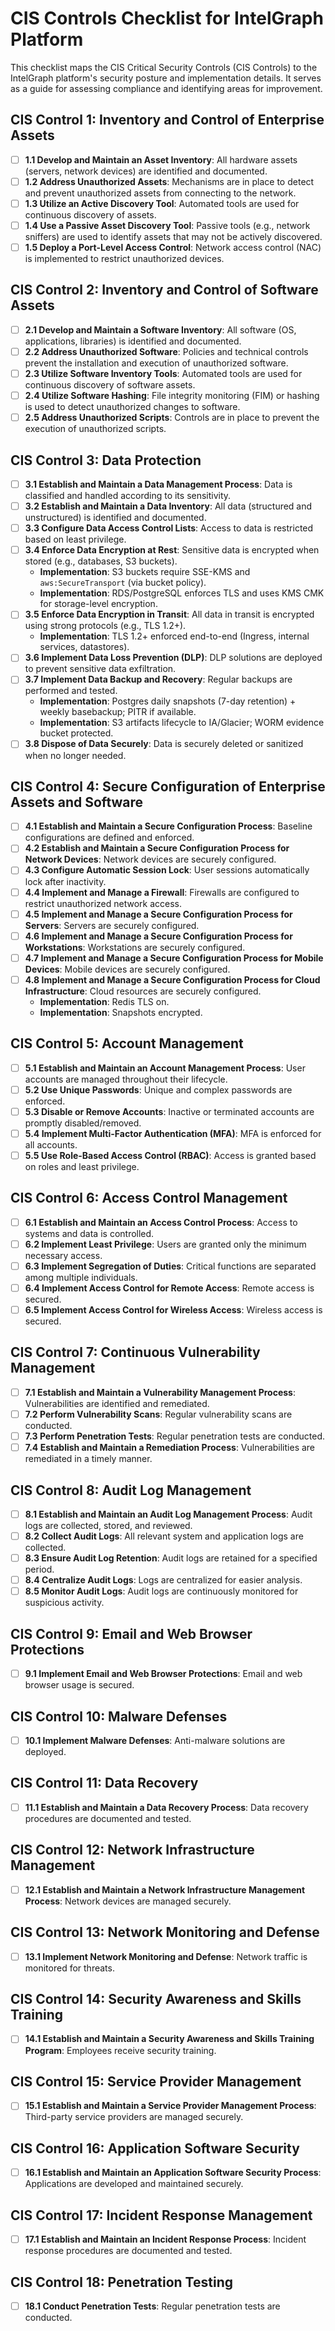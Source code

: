 # CIS Controls Checklist for IntelGraph Platform

This checklist maps the CIS Critical Security Controls (CIS Controls) to the IntelGraph platform's security posture and implementation details. It serves as a guide for assessing compliance and identifying areas for improvement.

## CIS Control 1: Inventory and Control of Enterprise Assets

- [ ] **1.1 Develop and Maintain an Asset Inventory**: All hardware assets (servers, network devices) are identified and documented.
- [ ] **1.2 Address Unauthorized Assets**: Mechanisms are in place to detect and prevent unauthorized assets from connecting to the network.
- [ ] **1.3 Utilize an Active Discovery Tool**: Automated tools are used for continuous discovery of assets.
- [ ] **1.4 Use a Passive Asset Discovery Tool**: Passive tools (e.g., network sniffers) are used to identify assets that may not be actively discovered.
- [ ] **1.5 Deploy a Port-Level Access Control**: Network access control (NAC) is implemented to restrict unauthorized devices.

## CIS Control 2: Inventory and Control of Software Assets

- [ ] **2.1 Develop and Maintain a Software Inventory**: All software (OS, applications, libraries) is identified and documented.
- [ ] **2.2 Address Unauthorized Software**: Policies and technical controls prevent the installation and execution of unauthorized software.
- [ ] **2.3 Utilize Software Inventory Tools**: Automated tools are used for continuous discovery of software assets.
- [ ] **2.4 Utilize Software Hashing**: File integrity monitoring (FIM) or hashing is used to detect unauthorized changes to software.
- [ ] **2.5 Address Unauthorized Scripts**: Controls are in place to prevent the execution of unauthorized scripts.

## CIS Control 3: Data Protection

- [ ] **3.1 Establish and Maintain a Data Management Process**: Data is classified and handled according to its sensitivity.
- [ ] **3.2 Establish and Maintain a Data Inventory**: All data (structured and unstructured) is identified and documented.
- [ ] **3.3 Configure Data Access Control Lists**: Access to data is restricted based on least privilege.
- [ ] **3.4 Enforce Data Encryption at Rest**: Sensitive data is encrypted when stored (e.g., databases, S3 buckets).
  - **Implementation**: S3 buckets require SSE-KMS and `aws:SecureTransport` (via bucket policy).
  - **Implementation**: RDS/PostgreSQL enforces TLS and uses KMS CMK for storage-level encryption.
- [ ] **3.5 Enforce Data Encryption in Transit**: All data in transit is encrypted using strong protocols (e.g., TLS 1.2+).
  - **Implementation**: TLS 1.2+ enforced end-to-end (Ingress, internal services, datastores).
- [ ] **3.6 Implement Data Loss Prevention (DLP)**: DLP solutions are deployed to prevent sensitive data exfiltration.
- [ ] **3.7 Implement Data Backup and Recovery**: Regular backups are performed and tested.
  - **Implementation**: Postgres daily snapshots (7-day retention) + weekly basebackup; PITR if available.
  - **Implementation**: S3 artifacts lifecycle to IA/Glacier; WORM evidence bucket protected.
- [ ] **3.8 Dispose of Data Securely**: Data is securely deleted or sanitized when no longer needed.

## CIS Control 4: Secure Configuration of Enterprise Assets and Software

- [ ] **4.1 Establish and Maintain a Secure Configuration Process**: Baseline configurations are defined and enforced.
- [ ] **4.2 Establish and Maintain a Secure Configuration Process for Network Devices**: Network devices are securely configured.
- [ ] **4.3 Configure Automatic Session Lock**: User sessions automatically lock after inactivity.
- [ ] **4.4 Implement and Manage a Firewall**: Firewalls are configured to restrict unauthorized network access.
- [ ] **4.5 Implement and Manage a Secure Configuration Process for Servers**: Servers are securely configured.
- [ ] **4.6 Implement and Manage a Secure Configuration Process for Workstations**: Workstations are securely configured.
- [ ] **4.7 Implement and Manage a Secure Configuration Process for Mobile Devices**: Mobile devices are securely configured.
- [ ] **4.8 Implement and Manage a Secure Configuration Process for Cloud Infrastructure**: Cloud resources are securely configured.
  - **Implementation**: Redis TLS on.
  - **Implementation**: Snapshots encrypted.

## CIS Control 5: Account Management

- [ ] **5.1 Establish and Maintain an Account Management Process**: User accounts are managed throughout their lifecycle.
- [ ] **5.2 Use Unique Passwords**: Unique and complex passwords are enforced.
- [ ] **5.3 Disable or Remove Accounts**: Inactive or terminated accounts are promptly disabled/removed.
- [ ] **5.4 Implement Multi-Factor Authentication (MFA)**: MFA is enforced for all accounts.
- [ ] **5.5 Use Role-Based Access Control (RBAC)**: Access is granted based on roles and least privilege.

## CIS Control 6: Access Control Management

- [ ] **6.1 Establish and Maintain an Access Control Process**: Access to systems and data is controlled.
- [ ] **6.2 Implement Least Privilege**: Users are granted only the minimum necessary access.
- [ ] **6.3 Implement Segregation of Duties**: Critical functions are separated among multiple individuals.
- [ ] **6.4 Implement Access Control for Remote Access**: Remote access is secured.
- [ ] **6.5 Implement Access Control for Wireless Access**: Wireless access is secured.

## CIS Control 7: Continuous Vulnerability Management

- [ ] **7.1 Establish and Maintain a Vulnerability Management Process**: Vulnerabilities are identified and remediated.
- [ ] **7.2 Perform Vulnerability Scans**: Regular vulnerability scans are conducted.
- [ ] **7.3 Perform Penetration Tests**: Regular penetration tests are conducted.
- [ ] **7.4 Establish and Maintain a Remediation Process**: Vulnerabilities are remediated in a timely manner.

## CIS Control 8: Audit Log Management

- [ ] **8.1 Establish and Maintain an Audit Log Management Process**: Audit logs are collected, stored, and reviewed.
- [ ] **8.2 Collect Audit Logs**: All relevant system and application logs are collected.
- [ ] **8.3 Ensure Audit Log Retention**: Audit logs are retained for a specified period.
- [ ] **8.4 Centralize Audit Logs**: Logs are centralized for easier analysis.
- [ ] **8.5 Monitor Audit Logs**: Audit logs are continuously monitored for suspicious activity.

## CIS Control 9: Email and Web Browser Protections

- [ ] **9.1 Implement Email and Web Browser Protections**: Email and web browser usage is secured.

## CIS Control 10: Malware Defenses

- [ ] **10.1 Implement Malware Defenses**: Anti-malware solutions are deployed.

## CIS Control 11: Data Recovery

- [ ] **11.1 Establish and Maintain a Data Recovery Process**: Data recovery procedures are documented and tested.

## CIS Control 12: Network Infrastructure Management

- [ ] **12.1 Establish and Maintain a Network Infrastructure Management Process**: Network devices are managed securely.

## CIS Control 13: Network Monitoring and Defense

- [ ] **13.1 Implement Network Monitoring and Defense**: Network traffic is monitored for threats.

## CIS Control 14: Security Awareness and Skills Training

- [ ] **14.1 Establish and Maintain a Security Awareness and Skills Training Program**: Employees receive security training.

## CIS Control 15: Service Provider Management

- [ ] **15.1 Establish and Maintain a Service Provider Management Process**: Third-party service providers are managed securely.

## CIS Control 16: Application Software Security

- [ ] **16.1 Establish and Maintain an Application Software Security Process**: Applications are developed and maintained securely.

## CIS Control 17: Incident Response Management

- [ ] **17.1 Establish and Maintain an Incident Response Process**: Incident response procedures are documented and tested.

## CIS Control 18: Penetration Testing

- [ ] **18.1 Conduct Penetration Tests**: Regular penetration tests are conducted.
